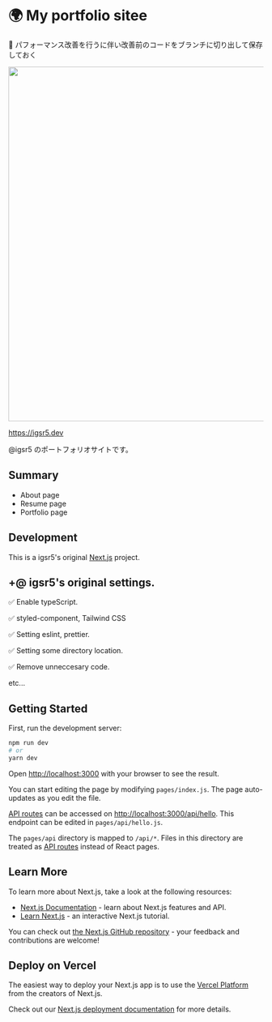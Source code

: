 # 🌍 My portfolio sitee
:memo: パフォーマンス改善を行うに伴い改善前のコードをブランチに切り出して保存しておく

<img src="https://images.igsr5.com/l/afjife.png" width="700px" />

https://igsr5.dev

@igsr5 のポートフォリオサイトです。

## Summary
- About page
- Resume page
- Portfolio page


## Development
This is a igsr5's original [Next.js](https://nextjs.org/) project.

## +@ igsr5's original settings.
✅ Enable typeScript.

✅ styled-component, Tailwind CSS

✅ Setting eslint, prettier.

✅ Setting some directory location.

✅ Remove unneccesary code.

etc...

## Getting Started

First, run the development server:

```bash
npm run dev
# or
yarn dev
```

Open [http://localhost:3000](http://localhost:3000) with your browser to see the result.

You can start editing the page by modifying `pages/index.js`. The page auto-updates as you edit the file.

[API routes](https://nextjs.org/docs/api-routes/introduction) can be accessed on [http://localhost:3000/api/hello](http://localhost:3000/api/hello). This endpoint can be edited in `pages/api/hello.js`.

The `pages/api` directory is mapped to `/api/*`. Files in this directory are treated as [API routes](https://nextjs.org/docs/api-routes/introduction) instead of React pages.

## Learn More

To learn more about Next.js, take a look at the following resources:

- [Next.js Documentation](https://nextjs.org/docs) - learn about Next.js features and API.
- [Learn Next.js](https://nextjs.org/learn) - an interactive Next.js tutorial.

You can check out [the Next.js GitHub repository](https://github.com/vercel/next.js/) - your feedback and contributions are welcome!

## Deploy on Vercel

The easiest way to deploy your Next.js app is to use the [Vercel Platform](https://vercel.com/new?utm_medium=default-template&filter=next.js&utm_source=create-next-app&utm_campaign=create-next-app-readme) from the creators of Next.js.

Check out our [Next.js deployment documentation](https://nextjs.org/docs/deployment) for more details.
